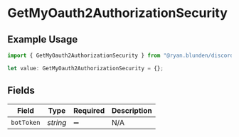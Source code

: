 # GetMyOauth2AuthorizationSecurity

## Example Usage

```typescript
import { GetMyOauth2AuthorizationSecurity } from "@ryan.blunden/discord/models/operations";

let value: GetMyOauth2AuthorizationSecurity = {};
```

## Fields

| Field              | Type               | Required           | Description        |
| ------------------ | ------------------ | ------------------ | ------------------ |
| `botToken`         | *string*           | :heavy_minus_sign: | N/A                |
